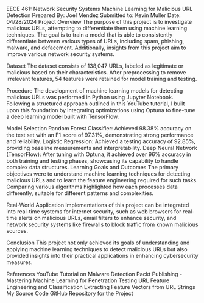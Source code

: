 EECE 461: Network Security Systems
Machine Learning for Malicious URL Detection
Prepared By: Joel Mendez
Submitted to: Kevin Muller
Date: 04/28/2024
Project Overview
The purpose of this project is to investigate malicious URLs, attempting to differentiate them using machine learning techniques. The goal is to train a model that is able to consistently differentiate between various types of URLs, including spam, phishing, malware, and defacement. Additionally, insights from this project aim to improve various network security systems.

Dataset
The dataset consists of 138,047 URLs, labeled as legitimate or malicious based on their characteristics. After preprocessing to remove irrelevant features, 54 features were retained for model training and testing.

Procedure
The development of machine learning models for detecting malicious URLs was performed in Python using Jupyter Notebook. Following a structured approach outlined in this YouTube tutorial, I built upon this foundation by integrating optimizations using Optuna to fine-tune a deep learning model built with TensorFlow.

Model Selection
Random Forest Classifier: Achieved 98.38% accuracy on the test set with an F1 score of 97.31%, demonstrating strong performance and reliability.
Logistic Regression: Achieved a testing accuracy of 92.85%, providing baseline measurements and interpretability.
Deep Neural Network (TensorFlow): After tuning with Optuna, it achieved over 96% accuracy in both training and testing phases, showcasing its capability to handle complex data structures.
Learning Goals and Outcomes
The primary objectives were to understand machine learning techniques for detecting malicious URLs and to learn the feature engineering required for such tasks. Comparing various algorithms highlighted how each processes data differently, suitable for different patterns and complexities.

Real-World Application
Implementations of this project can be integrated into real-time systems for internet security, such as web browsers for real-time alerts on malicious URLs, email filters to enhance security, and network security systems like firewalls to block traffic from known malicious sources.

Conclusion
This project not only achieved its goals of understanding and applying machine learning techniques to detect malicious URLs but also provided insights into their practical applications in enhancing cybersecurity measures.

References
YouTube Tutorial on Malware Detection
Packt Publishing - Mastering Machine Learning for Penetration Testing
URL Feature Engineering and Classification
Extracting Feature Vectors from URL Strings
My Source Code
GitHub Repository for the Project
